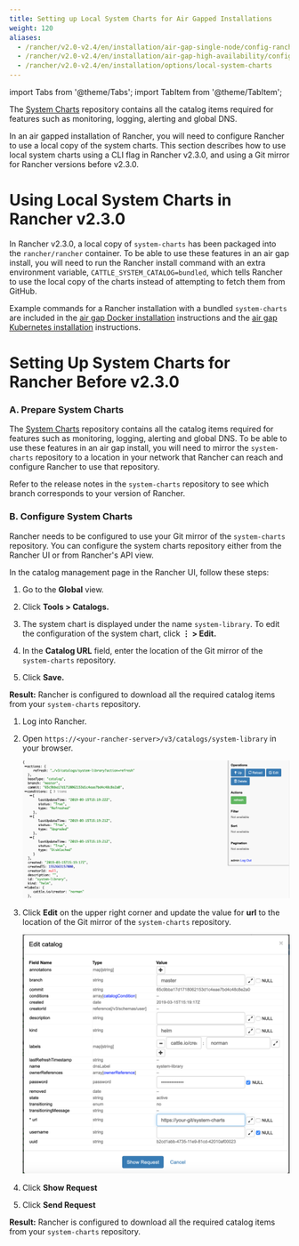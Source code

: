 ```yaml
---
title: Setting up Local System Charts for Air Gapped Installations
weight: 120
aliases:
  - /rancher/v2.0-v2.4/en/installation/air-gap-single-node/config-rancher-system-charts/_index.md
  - /rancher/v2.0-v2.4/en/installation/air-gap-high-availability/config-rancher-system-charts/_index.md
  - /rancher/v2.0-v2.4/en/installation/options/local-system-charts
---
```


import Tabs from '@theme/Tabs';
import TabItem from '@theme/TabItem';

The [System Charts](https://github.com/rancher/system-charts) repository contains all the catalog items required for features such as monitoring, logging, alerting and global DNS.

In an air gapped installation of Rancher, you will need to configure Rancher to use a local copy of the system charts. This section describes how to use local system charts using a CLI flag in Rancher v2.3.0, and using a Git mirror for Rancher versions before v2.3.0.

# Using Local System Charts in Rancher v2.3.0

In Rancher v2.3.0, a local copy of `system-charts` has been packaged into the `rancher/rancher` container. To be able to use these features in an air gap install, you will need to run the Rancher install command with an extra environment variable, `CATTLE_SYSTEM_CATALOG=bundled`, which tells Rancher to use the local copy of the charts instead of attempting to fetch them from GitHub.

Example commands for a Rancher installation with a bundled `system-charts` are included in the [air gap Docker installation](../advanced-options/advanced-use-cases/air-gap-helm2/install-rancher.md) instructions and the [air gap Kubernetes installation](../other-installation-methods/air-gapped-helm-cli-install/install-rancher-ha.md) instructions.

# Setting Up System Charts for Rancher Before v2.3.0

### A. Prepare System Charts

The [System Charts](https://github.com/rancher/system-charts) repository contains all the catalog items required for features such as monitoring, logging, alerting and global DNS. To be able to use these features in an air gap install, you will need to mirror the `system-charts` repository to a location in your network that Rancher can reach and configure Rancher to use that repository.

Refer to the release notes in the `system-charts` repository to see which branch corresponds to your version of Rancher.

### B. Configure System Charts

Rancher needs to be configured to use your Git mirror of the `system-charts` repository. You can configure the system charts repository either from the Rancher UI or from Rancher's API view.

<Tabs>
<TabItem value="Rancher UI">

In the catalog management page in the Rancher UI, follow these steps:

1. Go to the **Global** view.

1. Click **Tools > Catalogs.**

1. The system chart is displayed under the name `system-library`. To edit the configuration of the system chart, click **&#8942; > Edit.**

1. In the **Catalog URL** field, enter the location of the Git mirror of the `system-charts` repository.

1. Click **Save.**

**Result:** Rancher is configured to download all the required catalog items from your `system-charts` repository.

</TabItem>
<TabItem value="Rancher API">

1. Log into Rancher.

1. Open `https://<your-rancher-server>/v3/catalogs/system-library` in your browser.

   ![](/img/airgap/system-charts-setting.png)

1. Click **Edit** on the upper right corner and update the value for **url** to the location of the Git mirror of the `system-charts` repository.

   ![](/img/airgap/system-charts-update.png)

1. Click **Show Request**

1. Click **Send Request**

**Result:** Rancher is configured to download all the required catalog items from your `system-charts` repository.

</TabItem>
</Tabs>
